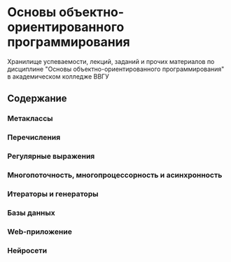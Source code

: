 # Основы объектно-ориентированного программирования
Хранилище успеваемости, лекций, заданий и прочих материалов по дисциплине "Основы объектно-ориентированного программирования" в академическом колледже ВВГУ

## Содержание

### Метаклассы
### Перечисления
### Регулярные выражения
### Многопоточность, многопроцессорность и асинхронность
### Итераторы и генераторы
### Базы данных
### Web-приложение
### Нейросети
